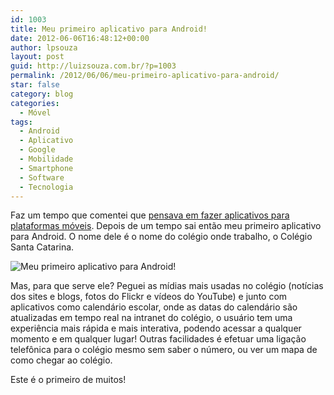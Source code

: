 ```yaml
---
id: 1003
title: Meu primeiro aplicativo para Android!
date: 2012-06-06T16:48:12+00:00
author: lpsouza
layout: post
guid: http://luizsouza.com.br/?p=1003
permalink: /2012/06/06/meu-primeiro-aplicativo-para-android/
star: false
category: blog
categories:
  - Móvel
tags:
  - Android
  - Aplicativo
  - Google
  - Mobilidade
  - Smartphone
  - Software
  - Tecnologia
---
```

Faz um tempo que comentei que [pensava em fazer aplicativos para plataformas móveis](http://luizsouza.com.br/2012/04/17/pensamentos-moveis/). Depois de um tempo sai então meu primeiro aplicativo para Android. O nome dele é o nome do colégio onde trabalho, o Colégio Santa Catarina.

![Meu primeiro aplicativo para Android!](https://luizsouza.com.br/wp-content/upload/2012/06/Captura-de-tela-de-2012-06-06-163850.png)

Mas, para que serve ele? Peguei as mídias mais usadas no colégio (notícias dos sites e blogs, fotos do Flickr e vídeos do YouTube) e junto com aplicativos como calendário escolar, onde as datas do calendário são atualizadas em tempo real na intranet do colégio, o usuário tem uma experiência mais rápida e mais interativa, podendo acessar a qualquer momento e em qualquer lugar! Outras facilidades é efetuar uma ligação telefônica para o colégio mesmo sem saber o número, ou ver um mapa de como chegar ao colégio.

Este é o primeiro de muitos!

